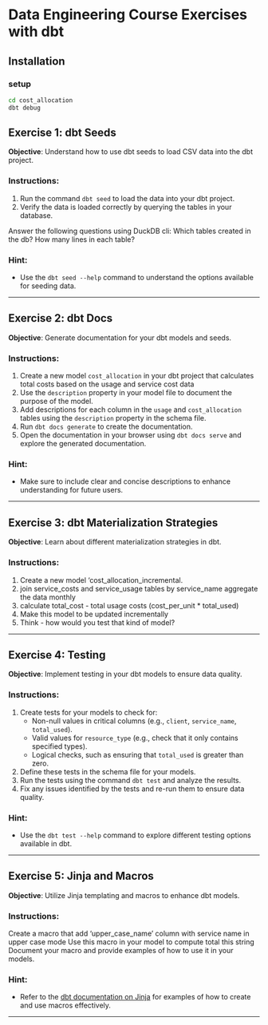 # Data Engineering Course Exercises with dbt

## Installation

### setup
```sh
cd cost_allocation
dbt debug
```

## Exercise 1: dbt Seeds
**Objective**: Understand how to use dbt seeds to load CSV data into the dbt project.

### Instructions:
1. Run the command `dbt seed` to load the data into your dbt project.
1. Verify the data is loaded correctly by querying the tables in your database.

Answer the following questions using DuckDB cli:
Which tables created in the db?
How many lines in each table?

### Hint:
- Use the `dbt seed --help` command to understand the options available for seeding data.

---

## Exercise 2: dbt Docs
**Objective**: Generate documentation for your dbt models and seeds.

### Instructions:
1. Create a new model `cost_allocation` in your dbt project that calculates total costs based on the usage and service cost data 
2. Use the `description` property in your model file to document the purpose of the model.
3. Add descriptions for each column in the `usage` and `cost_allocation` tables using the `description` property in the schema file.
4. Run `dbt docs generate` to create the documentation.
5. Open the documentation in your browser using `dbt docs serve` and explore the generated documentation.

### Hint:
- Make sure to include clear and concise descriptions to enhance understanding for future users.

---

## Exercise 3: dbt Materialization Strategies
**Objective**: Learn about different materialization strategies in dbt.

### Instructions:
1. Create a new model ‘cost_allocation_incremental. 
1. join service_costs and service_usage tables by service_name aggregate the data monthly
1. calculate total_cost -  total usage costs  (cost_per_unit * total_used)
1. Make this model to be updated incrementally 
1. Think - how would you test that kind of model?

---

## Exercise 4: Testing
**Objective**: Implement testing in your dbt models to ensure data quality.

### Instructions:
1. Create tests for your models to check for:
   - Non-null values in critical columns (e.g., `client`, `service_name`, `total_used`).
   - Valid values for `resource_type` (e.g., check that it only contains specified types).
   - Logical checks, such as ensuring that `total_used` is greater than zero.
2. Define these tests in the schema file for your models.
3. Run the tests using the command `dbt test` and analyze the results.
4. Fix any issues identified by the tests and re-run them to ensure data quality.

### Hint:
- Use the `dbt test --help` command to explore different testing options available in dbt.

---


## Exercise 5: Jinja and Macros
**Objective**: Utilize Jinja templating and macros to enhance dbt models.

### Instructions:
Create a macro that add ‘upper_case_name’ column with service name in upper case mode
Use this macro in your model to compute total this string
Document your macro and provide examples of how to use it in your models.

### Hint:
- Refer to the [dbt documentation on Jinja](https://docs.getdbt.com/docs/building-a-dbt-project/jinja-macros) for examples of how to create and use macros effectively.

---
